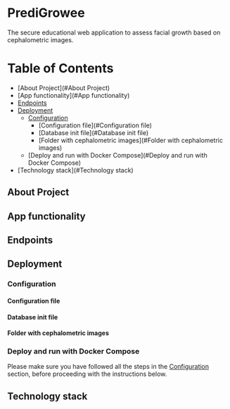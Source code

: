 # PrediGrowee
The secure educational web application to assess facial growth based on cephalometric images.

# Table of Contents
- [About Project](#About Project)
- [App functionality](#App functionality)
- [Endpoints](#Endpoints)
- [Deployment](#Deployment)
  - [Configuration](#Configuration)
    - [Configuration file](#Configuration file)
    - [Database init file](#Database init file)
    - [Folder with cephalometric images](#Folder with cephalometric images)
  - [Deploy and run with Docker Compose](#Deploy and run with Docker Compose)
- [Technology stack](#Technology stack)

## About Project

## App functionality

## Endpoints

## Deployment

### Configuration
#### Configuration file
#### Database init file
#### Folder with cephalometric images

### Deploy and run with Docker Compose
Please make sure you have followed all the steps in the [Configuration](#Configuration) section, before proceeding with
the instructions below.

## Technology stack
